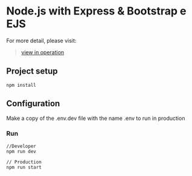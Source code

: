 # Node.js with Express & Bootstrap e EJS

For more detail, please visit:
> [view in operation](https://brunomoraisti-nodejs.herokuapp.com//)


## Project setup
```
npm install
```

## Configuration
Make a copy of the .env.dev file with the name .env to run in production

### Run
```
//Developer
npm run dev

// Production
npm run start
```
